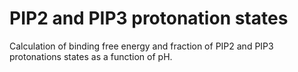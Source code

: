 # PIP2 and PIP3 protonation states

Calculation of binding free energy and fraction of PIP2 and PIP3 protonations states as a function of pH.
